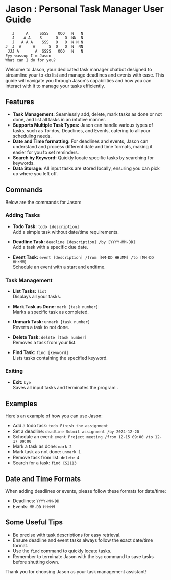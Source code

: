 # Jason : Personal Task Manager User Guide

```
   J     A     SSSS    OOO   N   N 
   J    A A    S      O   O  NN  N 
   J   A A A    SSS   O   O  N N N 
J  J  A     A      S  O   O  N  NN 
 JJJ A       A  SSSS   OOO   N   N 
Eyy wassup I'm Jason
What can I do for you?
```
Welcome to Jason, your dedicated task manager chatbot designed to streamline your to-do list and manage deadlines and events with ease. This guide will navigate you through Jason's capabilities and how you can interact with it to manage your tasks efficiently.

## Features

- **Task Management:** Seamlessly add, delete, mark tasks as done or not done, and list all tasks in an intutive manner.
- **Supports Multiple Task Types:** Jason can handle various types of tasks, such as To-dos, Deadlines, and Events, catering to all your scheduling needs.
- **Date and Time formatting:** For deadlines and events, Jason can understand and process different date and time formats, making it easier for you to set reminders.
- **Search by Keyword:** Quickly locate specific tasks by searching for keywords.
- **Data Storage:** All input tasks are stored locally, ensuring you can pick up where you left off.

## Commands

Below are the commands for Jason:

### Adding Tasks

- **Todo Task:** `todo [description]`  
  Add a simple task without date/time requirements.
  
- **Deadline Task:** `deadline [description] /by [YYYY-MM-DD]`  
  Add a task with a specific due date.
  
- **Event Task:** `event [description] /from [MM-DD HH:MM] /to [MM-DD HH:MM] `  
  Schedule an event with a start and endtime.

### Task Management

- **List Tasks:** `list`  
  Displays all your tasks.
  
- **Mark Task as Done:** `mark [task number]`  
  Marks a specific task as completed.
  
- **Unmark Task:** `unmark [task number]`  
  Reverts a task to not done.
  
- **Delete Task:** `delete [task number]`  
  Removes a task from your list.
  
- **Find Task:** `find [keyword]`  
  Lists tasks containing the specified keyword.

### Exiting

- **Exit:** `bye`  
  Saves all input tasks and terminates the program .

## Examples

Here's an example of how you can use Jason:

- Add a todo task: `todo Finish the assignment`
- Set a deadline:  `deadline Submit assignment /by 2024-12-20`
- Schedule an event: `event Project meeting /from 12-15 09:00 /to 12-17 09:00`
- Mark a task as done:  `mark 2`
- Mark task as not done: `unmark 1`
- Remove task from list: `delete 4`
- Search for a task: `find CS2113`

## Date and Time Formats

When adding deadlines or events, please follow these formats for date/time:

- Deadlines: `YYYY-MM-DD`
- Events: `MM-DD HH:MM`

## Some Useful Tips

- Be precise with task descriptions for easy retrieval.
- Ensure deadline and event tasks always follow the exact date/time format. 
- Use the `find` command to quickly locate tasks.
- Remember to terminate Jason with the `bye` command to save tasks before shutting down.

Thank you for choosing Jason as your task management assistant!
